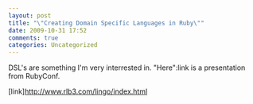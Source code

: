 ```yaml
---
layout: post
title: "\"Creating Domain Specific Languages in Ruby\""
date: 2009-10-31 17:52
comments: true
categories: Uncategorized
---
```

DSL's are something I'm very interrested in. "Here":link is a presentation from RubyConf.


[link]http://www.rlb3.com/lingo/index.html
